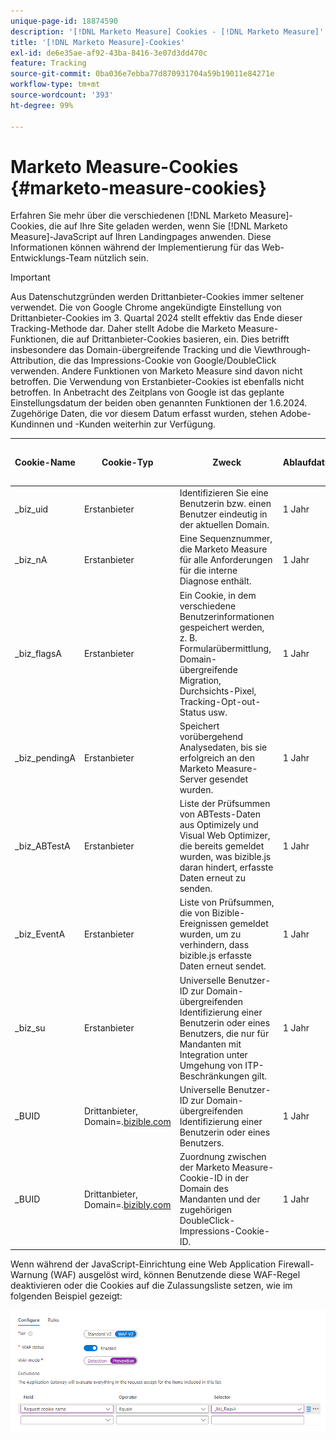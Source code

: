 ```yaml
---
unique-page-id: 18874590
description: '[!DNL Marketo Measure] Cookies - [!DNL Marketo Measure]'
title: '[!DNL Marketo Measure]-Cookies'
exl-id: de6e35ae-af92-43ba-8416-3e07d3dd470c
feature: Tracking
source-git-commit: 0ba036e7ebba77d870931704a59b19011e84271e
workflow-type: tm+mt
source-wordcount: '393'
ht-degree: 99%

---
```


# Marketo Measure-Cookies {#marketo-measure-cookies}

Erfahren Sie mehr über die verschiedenen [!DNL Marketo Measure]-Cookies, die auf Ihre Site geladen werden, wenn Sie [!DNL Marketo Measure]-JavaScript auf Ihren Landingpages anwenden. Diese Informationen können während der Implementierung für das Web-Entwicklungs-Team nützlich sein.

>[!IMPORTANT]
>
>Aus Datenschutzgründen werden Drittanbieter-Cookies immer seltener verwendet. Die von Google Chrome angekündigte Einstellung von Drittanbieter-Cookies im 3. Quartal 2024 stellt effektiv das Ende dieser Tracking-Methode dar. Daher stellt Adobe die Marketo Measure-Funktionen, die auf Drittanbieter-Cookies basieren, ein. Dies betrifft insbesondere das Domain-übergreifende Tracking und die Viewthrough-Attribution, die das Impressions-Cookie von Google/DoubleClick verwenden. Andere Funktionen von Marketo Measure sind davon nicht betroffen. Die Verwendung von Erstanbieter-Cookies ist ebenfalls nicht betroffen. In Anbetracht des Zeitplans von Google ist das geplante Einstellungsdatum der beiden oben genannten Funktionen der 1.6.2024. Zugehörige Daten, die vor diesem Datum erfasst wurden, stehen Adobe-Kundinnen und -Kunden weiterhin zur Verfügung.

<table>
<thead>
  <tr>
    <th>Cookie-Name</th>
    <th>Cookie-Typ</th>
    <th>Zweck</th>
    <th>Ablaufdatum</th>
    <th>Flag „Sicher“ gesetzt?<br></th>
    <th>Flag „Nur HTTP“ gesetzt?</th>
    <th>Cookie-Setzer</th>
  </tr>
</thead>
<tbody>
  <tr>
    <td>_biz_uid</td>
    <td>Erstanbieter</td>
    <td>Identifizieren Sie eine Benutzerin bzw. einen Benutzer eindeutig in der aktuellen Domain.</td>
    <td>1 Jahr</td>
    <td>Nein</td>
    <td>Nein</td>
    <td>bizible.js</td>
  </tr>
  <tr>
    <td>_biz_nA</td>
    <td>Erstanbieter</td>
    <td>Eine Sequenznummer, die Marketo Measure für alle Anforderungen für die interne Diagnose enthält.</td>
    <td>1 Jahr</td>
    <td>Nein</td>
    <td>Nein</td>
    <td>bizible.js</td>
  </tr>
  <tr>
    <td>_biz_flagsA</td>
    <td>Erstanbieter</td>
    <td>Ein Cookie, in dem verschiedene Benutzerinformationen gespeichert werden, z. B. Formularübermittlung, Domain-übergreifende Migration, Durchsichts-Pixel, Tracking-Opt-out-Status usw.</td>
    <td>1 Jahr</td>
    <td>Nein</td>
    <td>Nein</td>
    <td>bizible.js</td>
  </tr>
  <tr>
    <td>_biz_pendingA</td>
    <td>Erstanbieter</td>
    <td>Speichert vorübergehend Analysedaten, bis sie erfolgreich an den Marketo Measure-Server gesendet wurden.</td>
    <td>1 Jahr</td>
    <td>Nein</td>
    <td>Nein</td>
    <td>bizible.js</td>
  </tr>
  <tr>
    <td>_biz_ABTestA</td>
    <td>Erstanbieter</td>
    <td>Liste der Prüfsummen von ABTests-Daten aus Optimizely und Visual Web Optimizer, die bereits gemeldet wurden, was bizible.js daran hindert, erfasste Daten erneut zu senden.</td>
    <td>1 Jahr</td>
    <td>Nein</td>
    <td>Nein</td>
    <td>bizible.js</td>
  </tr>
  <tr>
    <td>_biz_EventA</td>
    <td>Erstanbieter</td>
    <td>Liste von Prüfsummen, die von Bizible-Ereignissen gemeldet wurden, um zu verhindern, dass bizible.js erfasste Daten erneut sendet.</td>
    <td>1 Jahr</td>
    <td>Nein</td>
    <td>Nein</td>
    <td>bizible.js</td>
  </tr>
  <tr>
    <td>_biz_su</td>
    <td>Erstanbieter</td>
    <td>Universelle Benutzer-ID zur Domain-übergreifenden Identifizierung einer Benutzerin oder eines Benutzers, die nur für Mandanten mit Integration unter Umgehung von ITP-Beschränkungen gilt.</td>
    <td>1 Jahr</td>
    <td>Ja</td>
    <td>Nein</td>
    <td>Edgecast</td>
  </tr>
  <tr>
    <td>_BUID</td>
    <td>Drittanbieter, Domain=.<a href="https://business.adobe.com/de/products/marketo/bizible.html">bizible.com</a></td>
    <td>Universelle Benutzer-ID zur Domain-übergreifenden Identifizierung einer Benutzerin oder eines Benutzers.</td>
    <td>1 Jahr</td>
    <td>Ja</td>
    <td>Nein</td>
    <td>Edgecast</td>
  </tr>
  <tr>
    <td>_BUID</td>
    <td>Drittanbieter, Domain=.<a href="https://bizibly.com/">bizibly.com</a></td>
    <td>Zuordnung zwischen der Marketo Measure-Cookie-ID in der Domain des Mandanten und der zugehörigen DoubleClick-Impressions-Cookie-ID.</td>
    <td>1 Jahr</td>
    <td>Ja</td>
    <td>Nein</td>
    <td>Edgecast</td>
  </tr>
</tbody>
</table>

Wenn während der JavaScript-Einrichtung eine Web Application Firewall-Warnung (WAF) ausgelöst wird, können Benutzende diese WAF-Regel deaktivieren oder die Cookies auf die Zulassungsliste setzen, wie im folgenden Beispiel gezeigt:

![](assets/marketo-measure-cookies-1.png)

